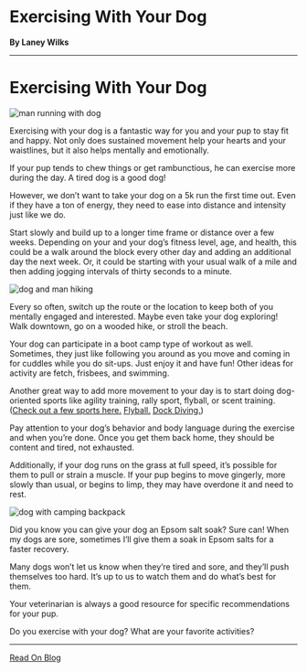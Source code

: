 # Exercising With Your Dog

**By Laney Wilks**

---

# Exercising With Your Dog

  

![man running with dog](https://static.wixstatic.com/media/5642d8_5abc2ddc905242da877d5498b97d1d01~mv2.jpg/v1/fill/w_636,h_386,al_c,q_80,usm_0.66_1.00_0.01,enc_auto/5642d8_5abc2ddc905242da877d5498b97d1d01~mv2.jpg)

Exercising with your dog is a fantastic way for you and your pup to stay fit and happy. Not only does sustained movement help your hearts and your waistlines, but it also helps mentally and emotionally.

  

If your pup tends to chew things or get rambunctious, he can exercise more during the day. A tired dog is a good dog!

  

However, we don’t want to take your dog on a 5k run the first time out. Even if they have a ton of energy, they need to ease into distance and intensity just like we do.

  

Start slowly and build up to a longer time frame or distance over a few weeks. Depending on your and your dog’s fitness level, age, and health, this could be a walk around the block every other day and adding an additional day the next week. Or, it could be starting with your usual walk of a mile and then adding jogging intervals of thirty seconds to a minute.

  

![dog and man hiking](https://static.wixstatic.com/media/5642d8_be3e2d9009854d04b38dc81305dea85a~mv2.jpg/v1/fill/w_698,h_464,al_c,q_80,usm_0.66_1.00_0.01,enc_auto/5642d8_be3e2d9009854d04b38dc81305dea85a~mv2.jpg)

Every so often, switch up the route or the location to keep both of you mentally engaged and interested. Maybe even take your dog exploring! Walk downtown, go on a wooded hike, or stroll the beach.

  

Your dog can participate in a boot camp type of workout as well. Sometimes, they just like following you around as you move and coming in for cuddles while you do sit-ups. Just enjoy it and have fun! Other ideas for activity are fetch, frisbees, and swimming.

  

Another great way to add more movement to your day is to start doing dog-oriented sports like agility training, rally sport, flyball, or scent training. ([<u style="text-decoration: underline;"><span>Check out a few sports here.</span></u>](https://www.akc.org/expert-advice/sports/dog-sports-that-anyone-can-try/) [<u style="text-decoration: underline;"><span>Flyball.</span></u>](https://www.akc.org/expert-advice/sports/flyball-101-how-to-compete-in-flyball-for-dogs/) [<u style="text-decoration: underline;"><span>Dock Diving.</span></u>](https://northamericadivingdogs.com/))

  

Pay attention to your dog’s behavior and body language during the exercise and when you’re done. Once you get them back home, they should be content and tired, not exhausted.

  

Additionally, if your dog runs on the grass at full speed, it’s possible for them to pull or strain a muscle. If your pup begins to move gingerly, more slowly than usual, or begins to limp, they may have overdone it and need to rest.

  

![dog with camping backpack](https://static.wixstatic.com/media/5642d8_f32a29d3ea7f43b4b0c7fcd222f088c4~mv2.jpg/v1/fill/w_502,h_722,al_c,q_85,usm_0.66_1.00_0.01,enc_auto/5642d8_f32a29d3ea7f43b4b0c7fcd222f088c4~mv2.jpg)

Did you know you can give your dog an Epsom salt soak? Sure can! When my dogs are sore, sometimes I’ll give them a soak in Epsom salts for a faster recovery.

Many dogs won’t let us know when they’re tired and sore, and they’ll push themselves too hard. It’s up to us to watch them and do what’s best for them.

  

Your veterinarian is always a good resource for specific recommendations for your pup.

  

Do you exercise with your dog? What are your favorite activities?

---

[Read On Blog](https://www.fineanddandyaussiedoodles.com/post/exercising-with-your-dog)